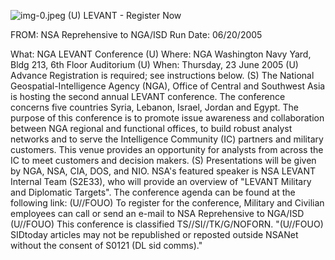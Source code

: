 ![img-0.jpeg](img-0.jpeg)
(U) LEVANT - Register Now

FROM:
NSA Reprehensive to NGA/ISD
Run Date: 06/20/2005

What: NGA LEVANT Conference (U)
Where: NGA Washington Navy Yard, Bldg 213, 6th Floor Auditorium (U)
When: Thursday, 23 June 2005
(U) Advance Registration is required; see instructions below.
(S) The National Geospatial-Intelligence Agency (NGA), Office of Central and Southwest Asia is hosting the second annual LEVANT conference. The conference concerns five countries Syria, Lebanon, Israel, Jordan and Egypt. The purpose of this conference is to promote issue awareness and collaboration between NGA regional and functional offices, to build robust analyst networks and to serve the Intelligence Community (IC) partners and military customers. This venue provides an opportunity for analysts from across the IC to meet customers and decision makers.
(S) Presentations will be given by NGA, NSA, CIA, DOS, and NIO. NSA's featured speaker is NSA LEVANT Internal Team (S2E33), who will provide an overview of "LEVANT Military and Diplomatic Targets". The conference agenda can be found at the following link:
(U//FOUO) To register for the conference, Military and Civilian employees can call or send an e-mail to NSA Reprehensive to NGA/ISD
(U//FOUO) This conference is classified TS//SI//TK/G/NOFORN.
"(U//FOUO) SIDtoday articles may not be republished or reposted outside NSANet without the consent of S0121 (DL sid comms)."
